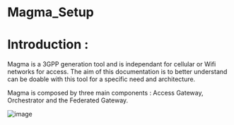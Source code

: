 # Magma_Setup 


# Introduction :

Magma is a 3GPP generation tool and is independant for cellular or Wifi networks for access.
The aim of this documentation is to better understand can be doable with this tool for a specific need and architecture.

Magma is composed by three main components : Access Gateway, Orchestrator and the Federated Gateway.

![image](https://github.com/user-attachments/assets/a3927f99-860e-4f96-84ac-397e1f900bdd)
